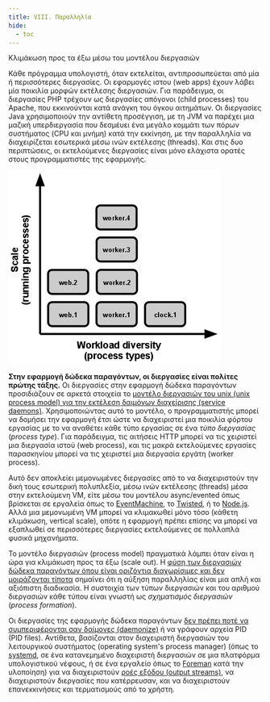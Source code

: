 ```yaml
---
title: VIII. Παραλληλία
hide:
  - toc
---
```

Κλιμάκωση προς τα έξω μέσω του μοντέλου διεργασιών

Κάθε πρόγραμμα υπολογιστή, όταν εκτελείται, αντιπροσωπεύεται από μία ή περισσότερες διεργασίες.  Οι εφαρμογές ιστου (web apps) έχουν λάβει μία ποικιλία μορφών εκτέλεσης διεργασιών.  Για παράδειγμα, οι διεργασίες PHP τρέχουν ως διεργασίες απόγονοι (child processes) του Apache, που εκκινούνται κατά ανάγκη του όγκου αιτημάτων.  Οι διεργασίες Java χρησιμοποιούν την αντίθετη προσέγγιση, με τη JVM να παρέχει μια μαζική υπερδιεργασία που δεσμέυει ένα μεγάλο κομμάτι των πόρων συστήματος (CPU και μνήμη) κατά την εκκίνηση, με την παραλληλία να διαχειρίζεται εσωτερικά μέσω ινών εκτέλεσης (threads).  Και στις δυο περιπτώσεις, οι εκτελούμενες διεργασίες είναι μόνο ελάχιστα ορατές στους προγραμματιστές της εφαρμογής.

![Η κλιμάκωση εκφράζεται από εκτελούμενες διεργασίες, η διαφοροποίηση του φόρτου εργασίας εκφράζεται από τύπους διεργασιών.](images/process-types.png)

**Στην εφαρμογή δώδεκα παραγόντων, οι διεργασίες είναι πολίτες πρώτης τάξης.**  Οι διεργασίες στην εφαρμογή δώδεκα παραγόντων προσιδιάζουν σε αρκετά στοιχεία το [μοντέλο διεργασιών του unix (unix process model) για την εκτέλεση δαιμόνων διαχείρισης (service daemons)](https://adam.herokuapp.com/past/2011/5/9/applying_the_unix_process_model_to_web_apps/).  Χρησιμοποιώντας αυτό το μοντέλο, ο προγραμματιστής μπορεί να δομήσει την εφαρμογή έτσι ώστε να διαχειριστεί μια ποικιλία φόρτου εργασίας με το να αναθέτει κάθε τύπο εργασίας σε ένα *τύπο διεργασίας* (*process type*).  Για παράδειγμα, τις αιτήσεις HTTP μπορεί να τις χειριστεί μια διεργασία ιστού (web process), και τις μακρά εκτελούμενες εργασίες παρασκηνίου μπορεί να τις χειριστεί μια διεργασία εργάτη (worker process).

Αυτό δεν αποκλείει μεμονωμένες διεργασίες από το να διαχειριστούν την δική τους εσωτερική πολυπλεξία, μέσω ινών εκτέλεσης (threads) μέσα στην εκτελούμενη VM, είτε μέσω του μοντέλου async/evented όπως βρίσκεται σε εργαλεία όπως το [EventMachine](https://github.com/eventmachine/eventmachine), το [Twisted](http://twistedmatrix.com/trac/), ή το [Node.js](http://nodejs.org/).  Αλλά μια μεμονωμένη VM μπορεί να κλιμακωθεί μόνο τόσο (κάθετη κλιμάκωση, vertical scale), οπότε η εφαρμογή πρέπει επίσης να μπορεί να εξαπλωθεί σε περισσότερες διεργασίες εκτελούμενες σε πολλαπλά φυσικά μηχανήματα.

Το μοντέλο διεργασιών (process model) πραγματικά λάμπει όταν είναι η ώρα για κλιμάκωση προς τα έξω (scale out).  Η [φύση των διεργασιών δώδεκα παραγόντων όπου είναι οριζόντια διαχωρίσιμες και δεν μοιράζονται τίποτα](./processes.md) σημαίνει ότι η αύξηση παραλληλίας είναι μια απλή και αξιόπιστη διαδικασία.  Η συστοιχία των τύπων διεργασιών και του αριθμού διεργασιών κάθε τύπου είναι γνωστή ως *σχηματισμός διεργασιών* (*process formation*).

Οι διεργασίες της εφαρμογής δώδεκα παραγόντων [δεν πρέπει ποτέ να συμπεριφέρονται σαν δαίμονες (daemonize)](http://dustin.github.com/2010/02/28/running-processes.html) ή να γράφουν αρχεία PID (PID files).  Αντίθετα, βασίζονται στον διαχειριστή διεργασιών του λειτουργικού συστήματος (operating system's process manager) (όπως το [systemd](https://www.freedesktop.org/wiki/Software/systemd/), σε ένα κατανεμημένο διαχειριστή διεργασιών σε μια πλατφόρμα υπολογιστικού νέφους, ή σε ένα εργαλείο όπως το [Foreman](http://blog.daviddollar.org/2011/05/06/introducing-foreman.html) κατά την υλοποίηση) για να διαχειριστούν [ροές εξόδου (output streams)](./logs.md), να διαχειριστούν διεργασίες που κατέρρευσαν, και να διαχειριστούν επανεκκινήσεις και τερματισμούς από το χρήστη.
